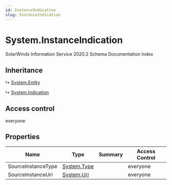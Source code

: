 ```yaml
---
id: InstanceIndication
slug: InstanceIndication
---
```


# System.InstanceIndication

SolarWinds Information Service 2020.2 Schema Documentation Index

## Inheritance

↳ [System.Entity](./../System/Entity)

↳ [System.Indication](./../System/Indication)

## Access control

everyone

## Properties

| Name | Type | Summary | Access Control |
| ------ | ------ | ------ | ------ |
| SourceInstanceType | [System.Type](https://docs.microsoft.com/en-us/dotnet/api/system.type) |  | everyone |
| SourceInstanceUri | [System.Uri](https://docs.microsoft.com/en-us/dotnet/api/system.uri) |  | everyone |

